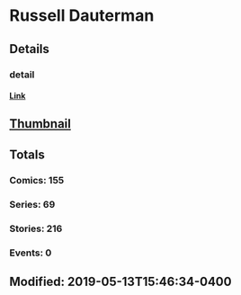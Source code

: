# Russell  Dauterman 
## Details
### detail
#### [Link](http://marvel.com/comics/creators/12449/russell_dauterman?utm_campaign=apiRef&utm_source=225578a89fc76f3d20fbffda5d17a88d)
## [Thumbnail](http://i.annihil.us/u/prod/marvel/i/mg/f/e0/5cd9c6b6d2cf8.jpg)
## Totals
### Comics: 155
### Series: 69
### Stories: 216
### Events: 0
## Modified: 2019-05-13T15:46:34-0400